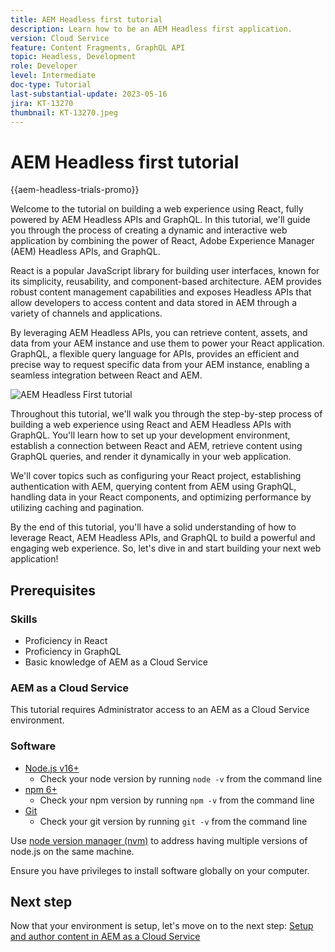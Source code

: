 ```yaml
---
title: AEM Headless first tutorial
description: Learn how to be an AEM Headless first application.
version: Cloud Service
feature: Content Fragments, GraphQL API
topic: Headless, Development
role: Developer
level: Intermediate
doc-type: Tutorial
last-substantial-update: 2023-05-16
jira: KT-13270
thumbnail: KT-13270.jpeg
---
```


# AEM Headless first tutorial

{{aem-headless-trials-promo}}

Welcome to the tutorial on building a web experience using React, fully powered by AEM Headless APIs and GraphQL. In this tutorial, we'll guide you through the process of creating a dynamic and interactive web application by combining the power of React, Adobe Experience Manager (AEM) Headless APIs, and GraphQL.

React is a popular JavaScript library for building user interfaces, known for its simplicity, reusability, and component-based architecture. AEM provides robust content management capabilities and exposes Headless APIs that allow developers to access content and data stored in AEM through a variety of channels and applications.

By leveraging AEM Headless APIs, you can retrieve content, assets, and data from your AEM instance and use them to power your React application. GraphQL, a flexible query language for APIs, provides an efficient and precise way to request specific data from your AEM instance, enabling a seamless integration between React and AEM.

![AEM Headless First tutorial](./assets/overview/overview.png)

Throughout this tutorial, we'll walk you through the step-by-step process of building a web experience using React and AEM Headless APIs with GraphQL. You'll learn how to set up your development environment, establish a connection between React and AEM, retrieve content using GraphQL queries, and render it dynamically in your web application.

We'll cover topics such as configuring your React project, establishing authentication with AEM, querying content from AEM using GraphQL, handling data in your React components, and optimizing performance by utilizing caching and pagination.

By the end of this tutorial, you'll have a solid understanding of how to leverage React, AEM Headless APIs, and GraphQL to build a powerful and engaging web experience. So, let's dive in and start building your next web application!

## Prerequisites

### Skills

+ Proficiency in React
+ Proficiency in GraphQL
+ Basic knowledge of AEM as a Cloud Service

### AEM as a Cloud Service

This tutorial requires Administrator access to an AEM as a Cloud Service environment.

### Software

+   [Node.js v16+](https://nodejs.org/en/)
    + Check your node version by running `node -v` from the command line
+   [npm 6+](https://www.npmjs.com/)
    + Check your npm version by running `npm -v` from the command line
+   [Git](https://git-scm.com/) 
    + Check your git version by running `git -v` from the command line

Use [node version manager (nvm)](https://github.com/nvm-sh/nvm) to address having multiple versions of node.js on the same machine.

Ensure you have privileges to install software globally on your computer.

## Next step

Now that your environment is setup, let's move on to the next step: [Setup and author content in AEM as a Cloud Service](./1-content-modeling.md)
